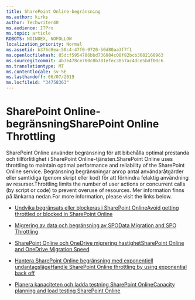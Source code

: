 ```yaml
---
title: SharePoint Online-begränsning
ms.author: kirks
author: Techwriter40
ms.audience: ITPro
ms.topic: article
ROBOTS: NOINDEX, NOFOLLOW
localization_priority: Normal
ms.assetid: b376d8ea-50c4-47f0-9720-50d80aa3f7f1
ms.openlocfilehash: 85dcf5954786bbd736084c08f82bcb3682168963
ms.sourcegitcommit: 4b7e478ce700c0b781efec3857ac4dce5bdf00c6
ms.translationtype: MT
ms.contentlocale: sv-SE
ms.lasthandoff: 06/07/2019
ms.locfileid: "34758363"
---
```

# <a name="sharepoint-online-throttling"></a><span data-ttu-id="fa654-102">SharePoint Online-begränsning</span><span class="sxs-lookup"><span data-stu-id="fa654-102">SharePoint Online Throttling</span></span>

<span data-ttu-id="fa654-103">SharePoint Online använder begränsning för att bibehålla optimal prestanda och tillförlitlighet i SharePoint Online-tjänsten.</span><span class="sxs-lookup"><span data-stu-id="fa654-103">SharePoint Online uses throttling to maintain optimal performance and reliability of the SharePoint Online service.</span></span> <span data-ttu-id="fa654-104">Begränsning begränsningar anrop antal användaråtgärder eller samtidiga (genom skript eller kod) för att förhindra felaktig användning av resurser.</span><span class="sxs-lookup"><span data-stu-id="fa654-104">Throttling limits the number of user actions or concurrent calls (by script or code) to prevent overuse of resources.</span></span> <span data-ttu-id="fa654-105">Mer information finns på länkarna nedan.</span><span class="sxs-lookup"><span data-stu-id="fa654-105">For more information, please visit the links below.</span></span>

- [<span data-ttu-id="fa654-106">Undvika begränsats eller blockeras i SharePoint Online</span><span class="sxs-lookup"><span data-stu-id="fa654-106">Avoid getting throttled or blocked in SharePoint Online</span></span>](https://docs.microsoft.com/sharepoint/dev/general-development/how-to-avoid-getting-throttled-or-blocked-in-sharepoint-online)

- [<span data-ttu-id="fa654-107">Migrering av data och begränsning av SPO</span><span class="sxs-lookup"><span data-stu-id="fa654-107">Data Migration and SPO Throttling </span></span>](https://blogs.technet.microsoft.com/sposupport/2017/08/12/data-migration-and-spo-service-throttling/)

- [<span data-ttu-id="fa654-108">SharePoint Online och OneDrive migrering hastighet</span><span class="sxs-lookup"><span data-stu-id="fa654-108">SharePoint Online and OneDrive Migration Speed</span></span>](https://docs.microsoft.com/sharepointmigration/sharepoint-online-and-onedrive-migration-speed)

 - [<span data-ttu-id="fa654-109">Hantera SharePoint Online begränsning med exponentiell undantagsläge</span><span class="sxs-lookup"><span data-stu-id="fa654-109">Handle SharePoint Online throttling by using exponential back off</span></span>](https://docs.microsoft.com/sharepoint/dev/solution-guidance/handle-sharepoint-online-throttling-by-using-exponential-back-off)

- [<span data-ttu-id="fa654-110">Planera kapaciteten och ladda testning SharePoint Online</span><span class="sxs-lookup"><span data-stu-id="fa654-110">Capacity planning and load testing SharePoint Online</span></span>](https://support.office.com/article/Capacity-planning-and-load-testing-SharePoint-Online-c932bd9b-fb9a-47ab-a330-6979d03688c0)

